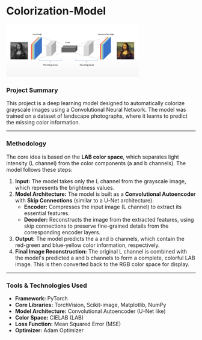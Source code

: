 # Colorization-Model

<img src="assets/preview.png" alt="preview.png" width="70%" />

### **Project Summary**

This project is a deep learning model designed to automatically colorize grayscale images using a Convolutional Neural Network. The model was trained on a dataset of landscape photographs, where it learns to predict the missing color information.

---

### **Methodology**

The core idea is based on the **LAB color space**, which separates light intensity (L channel) from the color components (a and b channels). The model follows these steps:

1.  **Input:** The model takes only the L channel from the grayscale image, which represents the brightness values.
2.  **Model Architecture:** The model is built as a **Convolutional Autoencoder** with **Skip Connections** (similar to a U-Net architecture).
    * **Encoder:** Compresses the input image (L channel) to extract its essential features.
    * **Decoder:** Reconstructs the image from the extracted features, using skip connections to preserve fine-grained details from the corresponding encoder layers.
3.  **Output:** The model predicts the a and b channels, which contain the red-green and blue-yellow color information, respectively.
4.  **Final Image Reconstruction:** The original L channel is combined with the model's predicted a and b channels to form a complete, colorful LAB image. This is then converted back to the RGB color space for display.

---

### **Tools & Technologies Used**

* **Framework:** PyTorch
* **Core Libraries:** TorchVision, Scikit-image, Matplotlib, NumPy
* **Model Architecture:** Convolutional Autoencoder (U-Net like)
* **Color Space:** CIELAB (LAB)
* **Loss Function:** Mean Squared Error (MSE)
* **Optimizer:** Adam Optimizer
